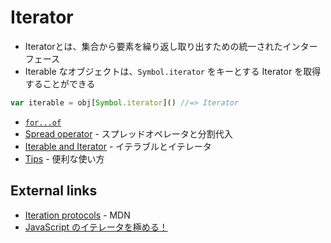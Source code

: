 # Iterator
- Iteratorとは、集合から要素を繰り返し取り出すための統一されたインターフェース
- Iterable なオブジェクトは、`Symbol.iterator` をキーとする Iterator を取得することができる  

```js
var iterable = obj[Symbol.iterator]() //=> Iterator
```

- [`for...of`](for_of.md)
- [Spread operator](spread.md) - スプレッドオペレータと分割代入
- [Iterable and Iterator](iterable_and_iterator.md) - イテラブルとイテレータ
- [Tips](tips.md) - 便利な使い方


## External links
- [Iteration protocols](https://developer.mozilla.org/ja/docs/Web/JavaScript/Reference/Iteration_protocols) - MDN
- [JavaScript のイテレータを極める！](http://goo.gl/XaKgMI)
